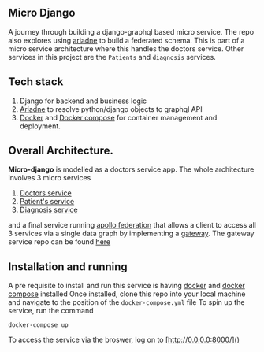 ## Micro Django
A journey through building a django-graphql based micro service.
The repo also explores using [ariadne](https://ariadnegraphql.org/) to build a federated schema.
This is part of a micro service architecture where this handles the doctors service. Other services in this project are the `Patients` and `diagnosis` services.
## Tech stack
1. Django for backend and business logic
2. [Ariadne](https://ariadnegraphql.org/) to resolve python/django objects to graphql API
3. [Docker](https://docs.docker.com/get-docker/) and
 [Docker compose](https://docs.docker.com/compose/) for container management and deployment.
 
## Overall Architecture.
**Micro-django** is modelled as a doctors service app. The whole architecture involves 3 micro services
1. [Doctors service](https://github.com/KimaruThagna/micro-django)
2. [Patient's service](https://github.com/KimaruThagna/patient-microservice)
3. [Diagnosis service](https://github.com/KimaruThagna/diagnosis-microservice)

and a final service running [apollo federation](https://www.apollographql.com/docs/apollo-server/federation/introduction/) that allows a client to access all 3 services
via a single data graph by implementing a [gateway](https://www.apollographql.com/docs/apollo-server/federation/gateway/).
The gateway service repo can be found [here](https://github.com/KimaruThagna/hospital-federated)

## Installation and running
A pre requisite to install and run this service is 
having [docker]() and [docker compose]() installed
Once installed, clone this repo into your local machine and navigate to the
position of the `docker-compose.yml` file
To spin up the service, run the command
```apex
docker-compose up
```
To access the service via the broswer, log on to [http://0.0.0.0:8000/]()